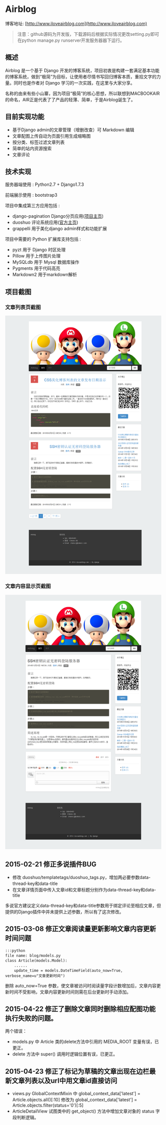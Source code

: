 # Airblog
博客地址: [http://www.iloveairblog.com](http://www.iloveairblog.com)

> 注意：github源码为开发版，下载源码后根据实际情况更改setting.py即可在python manage.py runserver开发服务器器下运行。

## 概述
  Airblog 是一个基于 Django 开发的博客系统，项目初衷是构建一套满足基本功能的博客系统，做到“极简”为目标，让使用者尽情书写回归博客本质，重拾文字的力量。同时也是作者对 Django 学习的一次实践，在这里与大家分享。
  
  名称的由来有些小山寨，因为项目“极简”的核心思想，所以联想到MACBOOKAIR的命名，AIR正是代表了了产品的轻薄、简单，于是Airblog诞生了。

## 目前实现功能
+ 基于Django admin的文章管理（增删改查）可 Markdown 编辑
+ 文章配图上传自动为页面引用生成缩略图
+ 按分类、标签过滤文章列表
+ 简单的站内资源搜索
+ 文章评论

## 技术实现
服务器端使用 : Python2.7 + Django1.7.3

前端展示使用 : bootstrap3

项目中集成第三方应用包括 :
+ django-pagination Django分页应用([项目主页](https://github.com/ericflo/django-pagination/))
+ duoshuo 评论系统应用([官方主页](http://duoshuo.com/))
+ grappelli 用于美化django admin样式和功能扩展

项目中需要的 Python 扩展库支持包括 :
+ pyzt 用于 Django 时区处理
+ Pillow 用于上传图片处理
+ MySQLdb 用于 Mysql 数据库操作
+ Pygments 用于代码高亮
+ Markdown2 用于markdown解析

## 项目截图
### 文章列表页截图
![文章列表页截图](https://github.com/chenxc86/Airblog/raw/master/static/img/文章列表页截图.png)
### 文章内容显示页截图
![文章列表页截图](https://github.com/chenxc86/Airblog/raw/master/static/img/文章详情页截图.png)

## 2015-02-21 修正多说插件BUG
+ 修改 duoshuo/templatetags/duoshuo_tags.py，增加两必要参数data-thread-key和data-title
+ 在文章详情页面中传入文章id和文章标题分别作为data-thread-key和data-title

多说官方建议定义data-thread-key和data-title参数用于绑定评论至相应文章，但提供的Django插件中并未提供上述参数，所以有了这次修改。

## 2015-03-08 修正文章阅读量更新影响文章内容更新时间问题
    :::python
    file name: blog/models.py
    class Article(models.Model):
        ......
        update_time = models.DateTimeField(auto_now=True, verbose_name=u"文章更新时间")
删除 auto_now=True 参数，使文章被访问时阅读量字段计数增加后，文章内容更新时间不受影响，文章内容更新时间则需在后台更新时手动添加。

## 2015-04-22 修正了删除文章同时删除相应配图功能执行失败的问题。

两个错误：

+ models.py 中 Article 类的delete方法中引用的 MEDIA_ROOT 变量有误，已更正。
+ delete 方法中 super() 调用时逻辑位置有误，已更正。

## 2015-04-23 修正了标记为草稿的文章出现在边栏最新文章列表以及url中用文章id直接访问

+ views.py GlobalContextMixin 中 global_context_data['latest'] = Article.objects.all()[:10] 修改为 global_context_data['latest'] = Article.objects.filter(status='0')[:5]
+ ArticleDetailView 试图类中的 get_object() 方法中增加文章对象的 status 字段判断逻辑。
